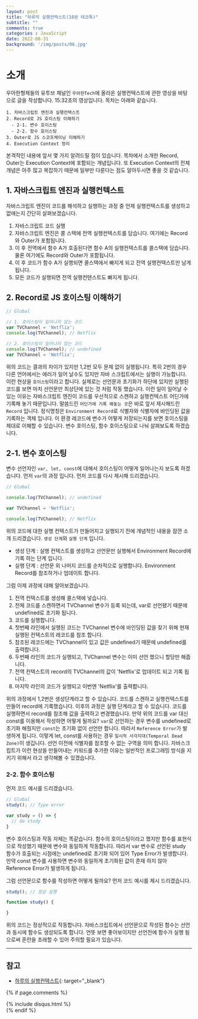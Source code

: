 ```yaml
---
layout: post
title: "하루의 실행컨텍스트(10분 테코톡)"
subtitle: ""
comments: true
categories : JavaScript
date: 2022-08-31
background: '/img/posts/06.jpg'
---
```


# 소개
우아한형제들의 유투브 채널인 `우아한Tech`에 올라온 실행컨텍스트에 관한 영상을 바탕으로 글을 작성합니다.
15:32초의 영상입니다.
목차는 아래와 같습니다.
```
1. 자바스크립트 엔진과 실행컨텍스트
2. Record로 JS 호이스팅 이해하기
  - 2-1. 변수 호이스팅
  - 2-2. 함수 호이스팅
3. Outer로 JS 스코프체이닝 이해하기
4. Execution Context 정리
```

본격적인 내용에 앞서 몇 가지 알려드릴 점이 있습니다.
목차에서 소개한 Record, Outer는 Execution Context에 포함되는 개념입니다.
또 Execution Context의 전체 개념은 아주 많고 복잡하기 때문에 일부만 다룬다는 점도 알아두시면 좋을 것 같습니다.

## 1. 자바스크립트 엔진과 실행컨텍스트
자바스크립트 엔진이 코드를 해석하고 실행하는 과정 중 언제 실행컨택스트를 생성하고 없애는지 간단히 살펴보겠습니다.
1. 자바스크립트 코드 실행
2. 자바스크립트 엔진은 콜 스택에 전역 실행컨텍스트를 담습니다. 여기에는 Record와 Outer가 포함됩니다.
3. 이 후 전역에서 함수 A가 호출된다면 함수 A의 실행컨텍스트를 콜스택에 담습니다. 물론 여기에도 Record와 Outer가 포함됩니다.
4. 이 후 코드가 함수 A가 실행되면 콜스택에서 빠지게 되고 전역 실행컨텍스트만 남게 됩니다.
5. 모든 코드가 실행되면 전역 실행컨텐스트도 빠지게 됩니다.

## 2. Record로 JS 호이스팅 이해하기

```javascript
// Global

// 1. 호이스팅이 일어나지 않는 코드
var TVChannel = 'Netflix';
console.log(TVChannel); // Netflix

// 2. 호이스팅이 일어나지 않는 코드
console.log(TVChannel); // undefined
var TVChannel = 'Netflix';
```
위의 코드는 결과의 차이가 있지만 1,2번 모두 문제 없이 실행됩니다.
특히 2번의 경우 다른 언어에서는 에러가 일어 날수도 있지만 자바 스크립트에서는 실행이 가능합니다.
이런 현상을 `호이스팅`이라고 합니다.
실제로는 선언문과 초기화가 하단에 있지만 실행된 코드를 보면 마치 선언문만 최상단에 있는 것 처럼 작동 했습니다.
이런 일이 일어날 수 있는 이유는 자바스크립트 엔진이 코드를 우선적으로 스캔하고 실행컨텍스트 어딘가에 기록해 놓기 때문입니다.
말씀드린 `어딘가에 기록 해놓는 곳`은 바로 앞서 제시해드린 `Record` 입니다.
정식명칭은 `Environment Record`로 식별자와 식별자에 바인딩된 값을 기록하는 객체 입니다.
이 환경 레코드에 변수가 어떻게 저장되는지를 보면 호이스팅을 제대로 이해할 수 있습니다.
변수 호이스팅, 함수 호이스팅으로 나눠 살펴보도록 하겠습니다.

## 2-1. 변수 호이스팅
변수 선언자인 `var, let, const`에 대해서 호이스팅이 어떻게 일어나는지 보도록 하겠습니다.
먼저 `var`의 과정 입니다.
먼저 코드를 다시 제시해 드리겠습니다.
```javascript
// Global

console.log(TVChannel); // undefined

var TVChannel = 'Netflix';

console.log(TVChannel); // Netflix
```

위의 코드에 대한 실행 컨텍스트가 만들어지고 실행되기 전에 개념적인 내용을 잠깐 소개 드리겠습니다.
`생성 단계`와 `실행 단계` 입니다.
- 생성 단계 : 실행 컨텍스트를 생성하고 선언문만 실행해서 Environment Record에 기록 하는 단계 입니다.
- 실행 단계 : 선언문 외 나머지 코드를 순차적으로 실행합니다. Environment Record를 참조하거나 업데이트 합니다.

그럼 이제 과정에 대해 알아보겠습니다.
1. 전역 컨텍스트를 생성해 콜스택에 넣습니다.
2. 전체 코드를 스캔하면서 TVChannel 변수가 등록 되는데, var로 선언됐기 때문에 undefined로 초기화 됩니다.
3. 코드를 실행합니다.
4. 첫번째 라인에서 실행된 코드는 TVChannel 변수에 바인딩된 값을 찾기 위해 현재 실행된 컨텍스트의 레코드를 참조 합니다.
5. 참조된 레코드에는 TVChannel이 있고 값은 undefined기 때문에 undefined를 출력합니다.
6. 두번째 라인의 코드가 실행되고, TVChannel 변수는 이미 선언 했으니 할당만 해줍니다.
7. 전역 컨텍스트의 record의 TVChannel의 값이 'Netflix'로 업데이트 되고 기록 됩니다.
8. 마지막 라인의 코드가 실행되고 이번엔 'Netflix'를 출력합니다.

위의 과정에서 1,2번은 생성단계라고 할 수 있습니다.
코드를 스캔하고 실행컨텍스트를 만들어 record에 기록했습니다.
이후의 과정은 실행 단계라고 할 수 있습니다.
코드를 실행하면서 record를 참조해 값을 출력하고 변경했습니다.
만약 위의 코드를 var 대신 const를 이용해서 작성하면 어떻게 될까요?
`var`로 선언하는 경우 변수를 undefined로 초기화 해줬지만 `const`는 초기화 없이 선언만 합니다.
따라서 `Reference Error`가 발생하게 됩니다.
이렇게 let, const를 사용하는 경우 `일시적 사각지대(Temporal Dead Zone)`이 생깁니다.
선언 이전에 식별자를 참조할 수 없는 구역을 의미 합니다.
자바스크립트가 이런 현상을 만들어내는 키워드를 추가한 이유는 일반적인 프로그래밍 방식을 지키기 위해서 라고 생각해볼 수 있겠습니다.

### 2-2. 함수 호이스팅
먼저 코드 예시를 드리겠습니다.

```javascript
// Global
study(); // Type error

var study = () => {
  // do study
}
```
변수 호이스팅과 작동 자체는 똑같습니다.
함수의 호이스팅이라고 했지만 함수를 표현식으로 작성했기 때문에 변수와 동일하게 작동합니다.
따라서 var 변수로 선언된 study 함수가 호출되는 시점에는 undefined로 초기화 되어 있어 Type Error가 발생합니다.
만약 const 변수를 사용하면 변수와 동일하게 초기화된 값이 존재 하지 않아 Reference Error가 발생하게 됩니다.

그럼 선언문으로 함수를 작성하면 어떻게 될까요?
먼저 코드 예시를 제시 드리겠습니다.
```javascript
study(); // 정상 실행

function study() {

}
```
위의 코드는 정상적으로 작동합니다.
자바스크립트에서 선언문으로 작성된 함수는 선언과 동시에 함수도 생성되도록 합니다.
언뜻 보면 좋아보이지만 선언전에 함수가 실행 됨으로써 혼란을 초래할 수 있어 주의할 필요가 있습니다.




---
## 참고
- [하루의 실행컨텍스트](https://m.youtube.com/watch?v=EWfujNzSUmw){: target="_blank"}


{% if page.comments %}
<div id="post-disqus" class="container">
{% include disqus.html %}
</div>
{% endif %}
